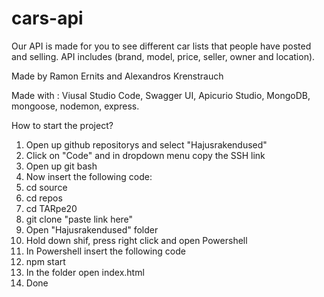 # cars-api

Our API is made for you to see different car lists that people have posted and selling.
API includes (brand, model, price, seller, owner and location).


Made by Ramon Ernits and Alexandros Krenstrauch

Made with : Viusal Studio Code, Swagger UI, Apicurio Studio, MongoDB, mongoose, nodemon, express.

How to start the project?

1. Open up github repositorys and select "Hajusrakendused"
2. Click on "Code" and in dropdown menu copy the SSH link
3. Open up git bash
4. Now insert the following code:
5. cd source
6. cd repos
7. cd TARpe20
8. git clone "paste link here"
9. Open "Hajusrakendused" folder
10. Hold down shif, press right click and open Powershell
11. In Powershell insert the following code
12. npm start
13. In the folder open index.html
14. Done

